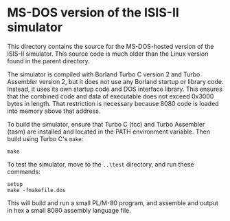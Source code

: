 # MS-DOS version of the ISIS-II simulator

This directory contains the source for the MS-DOS-hosted version
of the ISIS-II simulator.  This source code is much older than
the Linux version found in the parent directory.

The simulator is compiled with Borland Turbo C version 2 and Turbo
Assembler version 2, but it does not use any Borland startup or
library code.  Instead, it uses its own startup code and DOS interface
library.  This ensures that the combined code and data of executable
does not exceed 0x3000 bytes in length.  That restriction is necessary
because 8080 code is loaded into memory above that address.

To build the simulator, ensure that Turbo C (tcc) and Turbo Assembler (tasm)
are installed and located in the PATH environment variable.  Then build
using Turbo C's `make`:

    make

To test the simulator, move to the `..\test` directory, and run
these commands:

    setup
    make -fmakefile.dos

This will build and run a small PL/M-80 program, and assemble and output in hex
a small 8080 assembly language file.
